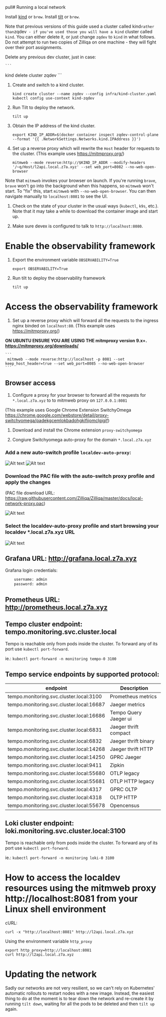  pull# Running a local network


Install [kind](https://kind.sigs.k8s.io/#installation-and-usage) or `brew`.
Install [tilt](https://docs.tilt.dev/install.html) or `brew`.

Note that previous versions of this guide used a cluster called
kind` rather than `zqdev` - if you've used those you will have a
kind` cluster called `kind`.  You can either delete it, or just
change `zqdev` to `kind` in what follows. Do not attempt to run two
copies of Zilliqa on one machine - they will fight over their port
assignments.

Delete any previous dev cluster, just in case:

    ```
   kind delete cluster zqdev
    ```


1. Create and switch to a kind cluster.

    ```
    kind create cluster --name zqdev --config infra/kind-cluster.yaml
    kubectl config use-context kind-zqdev
    ```

1. Run Tilt to deploy the network.

    ```
    tilt up
    ```

1. Obtain the IP address of the kind cluster.

    ```
    export KIND_IP_ADDR=$(docker container inspect zqdev-control-plane --format '{{ .NetworkSettings.Networks.kind.IPAddress }}')
    ```

1. Set up a reverse proxy which will rewrite the `Host` header for requests to the cluster.
(This example uses https://mitmproxy.org/)

    ```
    mitmweb --mode reverse:http://$KIND_IP_ADDR --modify-headers '/~q/Host/l2api.local.z7a.xyz' --set web_port=8082 --no-web-open-browser
    ```

Note that `mitmweb` invokes your browser on launch. If you're running
`brave`, `brave` won't go into the background when this happens, so
`mitmweb` won't start. To "fix" this, start `mitmweb` with `--no-web-open-browser`.
You can then navigate manually to `localhost:8081` to see the UI.


1. Check on the state of your cluster in the usual ways (`kubectl`, `k9s`, etc.).
Note that it may take a while to download the container image and start up.

1. Make sure devex is configured to talk to `http://localhost:8080`.

# Enable the observability framework
1. Export the environment variable `OBSERVABILITY=True`
    ```
    export OBSERVABILITY=True
    ```

1. Run tilt to deploy the observability framework

    ```
    tilt up
    ```

# Access the observability framework

1. Set up a reverse proxy which will forward all the requests to the ingress nginx binded on `localhost:80`.
(This example uses https://mitmproxy.org/)

__ON UBUNTU ENSURE YOU ARE USING THE mitmproxy version 9.x+. https://mitmproxy.org/downloads/__


    ```
     mitmweb --mode reverse:http://localhost -p 8081 --set keep_host_header=true --set web_port=8085 --no-web-open-browser
    ```

## Browser access
1. Configure a proxy for your browser to forward all the requests for `*.local.z7a.xyz` to to mitmweb proxy
on `127.0.0.1:8081`

(This example uses Google Chrome Extension SwitchyOmega https://chrome.google.com/webstore/detail/proxy-switchyomega/padekgcemlokbadohgkifijomclgjgif)

1. Download and install the Chrome extension `proxy-switchyomega`

1. Congiure Switchyomega auto-proxy for the domain `*.local.z7a.xyz`

### Add a new auto-switch profile `localdev-auto-proxy`:

![Alt text](./images/Switchyomega-create-new-profile.png)
![Alt text](./images/Switchyomega-newprofile.png)

### Download the PAC file with the auto-switch proxy profile and apply the changes
(PAC file download URL: https://raw.githubusercontent.com/Zilliqa/Zilliqa/master/docs/local-network-proxy.pac)

![Alt text](./images/Switchyomega-pac.png)

### Select the localdev-auto-proxy profile and start browsing your localdev *.local.z7a.xyz URL
![Alt text](./images/Switchyomega-selectprofile.png)

## Grafana URL: http://grafana.local.z7a.xyz
Grafana login credentials:

```bash
    username: admin
    password: admin
```

## Prometheus URL: http://prometheus.local.z7a.xyz

## Tempo cluster endpoint: tempo.monitoring.svc.cluster.local
Tempo is reachable only from pods inside the cluster. To forward any of its port use `kubectl port-forward`.

ie.:
    ```
    kubectl port-forward -n monitoring tempo-0 3100
    ```

## Tempo service endpoints by supported protocol:
| endpoint | Description |
|-----------| ------------|
| tempo.monitoring.svc.cluster.local:3100 | Prometheus metrics |
| tempo.monitoring.svc.cluster.local:16687 | Jaeger metrics |
| tempo.monitoring.svc.cluster.local:16686| Tempo Query Jaeger ui |
| tempo.monitoring.svc.cluster.local:6831 | Jaeger thrift compact |
| tempo.monitoring.svc.cluster.local:6832 | Jaeger thrift binary |
| tempo.monitoring.svc.cluster.local:14268 | Jaeger thrift HTTP |
| tempo.monitoring.svc.cluster.local:14250 | GPRC Jaeger |
| tempo.monitoring.svc.cluster.local:9411 | Zipkin |
| tempo.monitoring.svc.cluster.local:55680 | OTLP legacy |
| tempo.monitoring.svc.cluster.local:55681 | OTLP HTTP legacy |
| tempo.monitoring.svc.cluster.local:4317 | GPRC OLTP |
| tempo.monitoring.svc.cluster.local:4318 | OLTP HTTP |
| tempo.monitoring.svc.cluster.local:55678 | Opencensus |

## Loki cluster endpoint: loki.monitoring.svc.cluster.local:3100
Tempo is reachable only from pods inside the cluster. To forward any of its port use `kubectl port-forward`.

ie.:
    ```
    kubectl port-forward -n monitoring loki-0 3100
    ```


# How to access the localdev resources using the mitmweb proxy http://localhost:8081 from your Linux shell environment

cURL:
```
curl -x "http://localhost:8081" http://l2api.local.z7a.xyz
```

Using the environment variable `http_proxy`
```
export http_proxy=http://localhost:8081
curl http://l2api.local.z7a.xyz
```

# Updating the network

Sadly our networks are not very resilient, so we can't rely on Kubernetes' automatic rollouts to restart nodes with a new image.
Instead, the easiest thing to do at the moment is to tear down the network and re-create it by running `tilt down`, waiting for all the pods to be deleted and then `tilt up` again.
